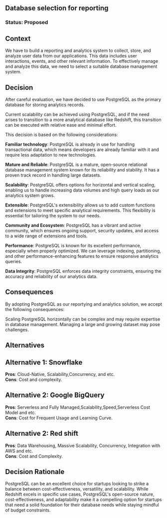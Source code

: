 ## Database selection for reporting

### Status: Proposed

## Context
We have to build a reporting  and analytics system to collect, store, and analyze user data from our applications. This data includes user interactions, events, and other relevant information. To effectively manage and analyze this data, we need to select a suitable database management system.

## Decision
After careful evaluation, we have decided to use PostgreSQL as the primary database for storing analytics records.

Current scalability can be achieved using PostgreSQL, and if the need arises to transition to a more analytical database like Redshift, this transition can be executed with relative ease and minimal effort.

This decision is based on the following considerations:

**Familiar technology**: PostgreSQL is already in use for handling transactional data, which means developers are already familiar with it and require less adaptation to new technologies.

**Mature and Reliable**: PostgreSQL is a mature, open-source relational database management system known for its reliability and stability. It has a proven track record in handling large datasets.

**Scalability**: PostgreSQL offers options for horizontal and vertical scaling, enabling us to handle increasing data volumes and high query loads as our analytics system grows.

**Extensible**: PostgreSQL's extensibility allows us to add custom functions and extensions to meet specific analytical requirements. This flexibility is essential for tailoring the system to our needs.

**Community and Ecosystem**: PostgreSQL has a vibrant and active community, which ensures ongoing support, security updates, and access to a wide range of extensions and tools.

**Performance**: PostgreSQL is known for its excellent performance, especially when properly optimized. We can leverage indexing, partitioning, and other performance-enhancing features to ensure responsive analytics queries.

**Data Integrity**: PostgreSQL enforces data integrity constraints, ensuring the accuracy and reliability of our analytics data.

## Consequences
By adopting PostgreSQL as our reportying and analytics solution, we accept the following consequences:

Scaling PostgreSQL horizontally can be complex and may require expertise in database management. Managing a large and growing dataset may pose challenges.

## Alternatives
## Alternative 1: Snowflake
**Pros**: Cloud-Native, Scalability,Concurrency, and etc.    
**Cons**: Cost and complexity.

## Alternative 2: Google BigQuery
**Pros**: Serverless and Fully Managed,Scalability,Speed,Serverless Cost Model and etc.  
**Cons**: Cost for Frequent Usage and Learning Curve.  

## Alternative 2: Red shift
**Pros**: Data Warehousing, Massive Scalability, Concurrency, Integration with AWS and etc.    
**Cons**: Cost and Complexity.

## Decision Rationale
PostgreSQL can be an excellent choice for startups looking to strike a balance between cost-effectiveness, versatility, and scalability. While Redshift excels in specific use cases, PostgreSQL's open-source nature, cost-effectiveness, and adaptability make it a compelling option for startups that need a solid foundation for their database needs while staying mindful of budget constraints.


